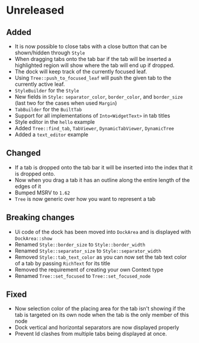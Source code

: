 # Unreleased

## Added

- It is now possible to close tabs with a close button that can be shown/hidden through `Style`
- When dragging tabs onto the tab bar if the tab will be inserted a highlighted region will show where the tab will end up if dropped.
- The dock will keep track of the currently focused leaf.
- Using `Tree::push_to_focused_leaf` will push the given tab to the currently active leaf.
- `StyleBuilder` for the `Style`
- New fields in `Style:` `separator_color`, `border_color`, and `border_size` (last two for the cases when used `Margin`)
- `TabBuilder` for the `BuiltTab`
- Support for all implementations of `Into<WidgetText>` in tab titles
- Style editor in the `hello` example
- Added `Tree::find_tab`, `TabViewer`, `DynamicTabViewer`, `DynamicTree`
- Added a `text_editor` example

## Changed

- If a tab is dropped onto the tab bar it will be inserted into the index that it is dropped onto.
- Now when you drag a tab it has an outline along the entire length of the edges of it
- Bumped MSRV to `1.62`
- `Tree` is now generic over how you want to represent a tab

## Breaking changes

- Ui code of the dock has been moved into `DockArea` and is displayed with `DockArea::show`
- Renamed `Style::border_size` to `Style::border_width`
- Renamed `Style::separator_size` to `Style::separator_width`
- Removed `Style::tab_text_color` as you can now set the tab text color of a tab by passing `RichText` for its title
- Removed the requirement of creating your own Context type
- Renamed `Tree::set_focused` to `Tree::set_focused_node`

## Fixed

- Now selection color of the placing area for the tab isn't showing if the tab is targeted on its own node when the tab is the only member of  this node
- Dock vertical and horizontal separators are now displayed properly
- Prevent Id clashes from multiple tabs being displayed at once.
